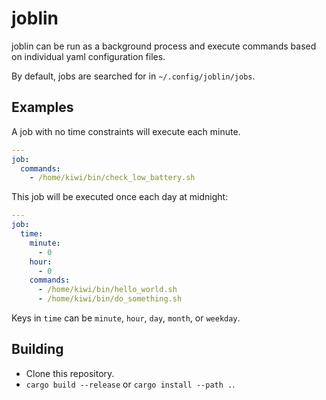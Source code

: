# joblin

joblin can be run as a background process and execute commands based on individual yaml configuration files.

By default, jobs are searched for in `~/.config/joblin/jobs`.

## Examples

A job with no time constraints will execute each minute.

```yaml
---
job:
  commands:
    - /home/kiwi/bin/check_low_battery.sh
```

This job will be executed once each day at midnight:

```yaml
---
job:
  time:
    minute:
      - 0
    hour:
      - 0
    commands:
      - /home/kiwi/bin/hello_world.sh
      - /home/kiwi/bin/do_something.sh
```

Keys in `time` can be `minute`, `hour`, `day`, `month`, or `weekday`.

## Building
- Clone this repository.
- `cargo build --release` or `cargo install --path .`.

